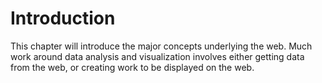 # Introduction

This chapter will introduce the major concepts underlying the web. Much work around data analysis and visualization involves either getting data from the web, or creating work to be displayed on the web.